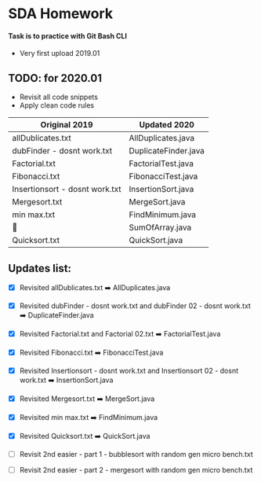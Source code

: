 # SDA Homework

#### Task is to practice with Git Bash CLI
- Very first upload 2019.01


TODO: for 2020.01
-
- Revisit all code snippets
- Apply clean code rules


Original 2019| Updated 2020
------------ | -------------
allDublicates.txt | AllDuplicates.java
dubFinder - dosnt work.txt | DuplicateFinder.java
Factorial.txt | FactorialTest.java
Fibonacci.txt | FibonacciTest.java
Insertionsort - dosnt work.txt | InsertionSort.java
Mergesort.txt | MergeSort.java
min max.txt | FindMinimum.java
:small_blue_diamond: | SumOfArray.java
Quicksort.txt | QuickSort.java
  
  

 Updates list:
-
- [x] Revisited allDublicates.txt  :arrow_right: AllDuplicates.java
- [x] Revisited dubFinder - dosnt work.txt and dubFinder 02 - dosnt work.txt :arrow_right: DuplicateFinder.java
- [x] Revisited Factorial.txt and Factorial 02.txt :arrow_right: FactorialTest.java
- [x] Revisited Fibonacci.txt :arrow_right: FibonacciTest.java
- [x] Revisited Insertionsort - dosnt work.txt and Insertionsort 02 - dosnt work.txt :arrow_right: InsertionSort.java
- [x] Revisited Mergesort.txt :arrow_right: MergeSort.java
- [x] Revisited min max.txt :arrow_right: FindMinimum.java
- [x] Revisited Quicksort.txt :arrow_right: QuickSort.java
- [ ] Revisit 2nd easier - part 1 - bubblesort with random gen micro bench.txt
- [ ] Revisit 2nd easier - part 2 - mergesort with random gen micro bench.txt


